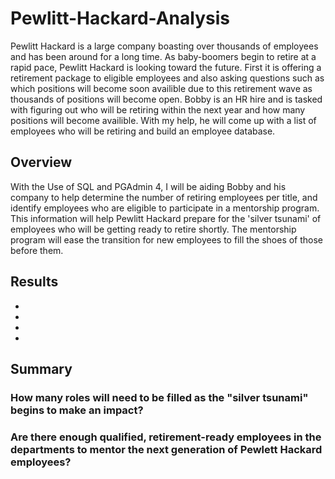 # Pewlitt-Hackard-Analysis
Pewlitt Hackard is a large company boasting over thousands of employees and has been around for a long time. As baby-boomers begin to retire at a rapid pace, Pewlitt Hackard is looking toward the future. First it is offering a retirement package to eligible employees and also asking questions such as which positions will become soon availible due to this retirement wave as thousands of positions will become open. Bobby is an HR hire and is tasked with figuring out who will be retiring within the next year and how many positions will become availible. With my help, he will come up with a list of employees who will be retiring and build an employee database. 

## Overview
With the Use of SQL and PGAdmin 4, I will be aiding Bobby and his company to help determine the number of retiring employees per title, and identify employees who are eligible to participate in a mentorship program. This information will help Pewlitt Hackard prepare for the 'silver tsunami' of employees who will be getting ready to retire shortly. The mentorship program will ease the transition for new employees to fill the shoes of those before them. 

## Results
-
-
-
-

## Summary
### How many roles will need to be filled as the "silver tsunami" begins to make an impact?
### Are there enough qualified, retirement-ready employees in the departments to mentor the next generation of Pewlett Hackard employees?

